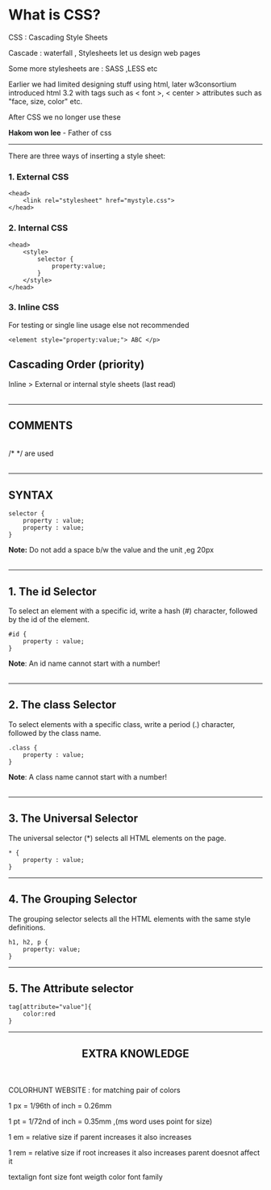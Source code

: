 # What is CSS?
CSS : Cascading Style Sheets

Cascade : waterfall
, Stylesheets let us design web pages

Some more stylesheets are : SASS ,LESS etc

Earlier we had limited designing stuff using html,
later w3consortium introduced html 3.2 with tags such as < font >, < center > attributes such as "face, size, color" etc.

After CSS we no longer use these
 
**Hakom won lee** - Father of css 

---
There are three ways of inserting a style sheet:

### 1. External CSS

    <head>
        <link rel="stylesheet" href="mystyle.css">
    </head>

### 2. Internal CSS

    <head>
        <style>
            selector {
                property:value;
            }
        </style>
    </head>

### 3. Inline CSS
For testing or single line usage else not recommended
    
    <element style="property:value;"> ABC </p>


## Cascading Order (priority)

Inline > External or internal style sheets (last read)<br><br>

---

## COMMENTS

<br>/* */ are used<br><br>

---
## SYNTAX

    selector {
        property : value;
        property : value;
    }



**Note:** Do not add a space b/w the value and the unit ,eg 20px <br><br>

---

## 1. The id Selector

To select an element with a specific id, write a hash (#) character, followed by the id of the element.

    #id {
        property : value;
    }

**Note**: An id name cannot start with a number!
<br><br>

---

## 2. The class Selector
To select elements with a specific class, write a period (.) character, followed by the class name.

    .class {
        property : value;
    }

**Note**: A class name cannot start with a number!
<br><br>

---
## 3. The Universal Selector
The universal selector (*) selects all HTML elements on the page.

    * {
        property : value;
    }

---
## 4. The Grouping Selector
The grouping selector selects all the HTML elements with the same style definitions.

    h1, h2, p {
        property: value;
    }
---

## 5. The Attribute selector

    tag[attribute="value"]{
        color:red
    }

---

## <div align = "center">EXTRA KNOWLEDGE

<br><br>
COLORHUNT WEBSITE : for matching pair of colors

1 px = 1/96th of inch = 0.26mm

1 pt = 1/72nd of inch = 0.35mm ,(ms word uses point for size)

1 em = relative size if parent increases it also increases

1 rem = relative size if root increases it also increases parent doesnot affect it


textalign
font size
font weigth
color
font family